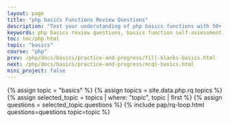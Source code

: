 ```yaml
---
layout: page
title: "php basics Functions Review Questions"
description: "Test your understanding of php basics functions with 50+ review questions covering syntax, applications, and best practices. Perfect for exam prep and interview readiness!"
keywords: php basics review questions, basics function self-assessment, php anonymous functions quiz, basics exam preparation, php functional programming review, basics interview questions, php coding test questions, basics syntax review, php practice test, basics function concepts, php programming assessment, basics debugging questions, php knowledge check, basics use cases review, php technical interview prep
toc: toc/php.html
topic: "basics"
course: "php"
prev: /php/docs/basics/practice-and-progress/fill-blanks-basics.html
next: /php/docs/basics/practice-and-progress/mcqs-basics.html
mini_project: false
---
```


{% assign topic = "basics" %}
{% assign topics = site.data.php.rq.topics %}
{% assign selected_topic = topics | where: "topic", topic | first %}
{% assign questions = selected_topic.questions %}
{% include pap/rq-loop.html questions=questions topic=topic %}